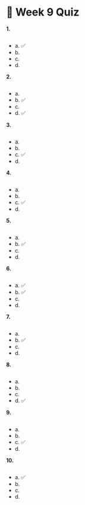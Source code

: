 # 📌 Week 9 Quiz

**1.**

<img src="https://storage.googleapis.com/swayam-node1-production.appspot.com/assets/img/noc22_cs47/w10q1.PNG" alt="">

- a.  ✅
- b.  
- c.   
- d.  

**2.**

<img src="https://storage.googleapis.com/swayam-node1-production.appspot.com/assets/img/noc22_cs47/w10q2.PNG" alt="">

- a.  
- b.  ✅ 
- c. 
- d.  ✅

**3.**

<img src="https://storage.googleapis.com/swayam-node1-production.appspot.com/assets/img/noc22_cs47/w10q3.PNG" alt="">

- a.  
- b.  
- c.  ✅
- d.  


**4.**

<img src="https://storage.googleapis.com/swayam-node1-production.appspot.com/assets/img/noc22_cs47/w10q4.PNG" alt="">

- a.  
- b.  
- c.  ✅
- d.  

**5.**

<img src="https://storage.googleapis.com/swayam-node1-production.appspot.com/assets/img/noc22_cs47/w10q5.PNG" alt="">

- a.  
- b.  ✅
- c.  
- d.  

**6.**

<img src="https://storage.googleapis.com/swayam-node1-production.appspot.com/assets/img/noc22_cs47/w10q6.PNG" alt="">

- a.  ✅
- b.  ✅
- c.  
- d.  

**7.**

<img src="https://storage.googleapis.com/swayam-node1-production.appspot.com/assets/img/noc22_cs47/w10q7.PNG" alt="">

- a.  
- b.  ✅
- c.  
- d.  

**8.**

<img src="https://storage.googleapis.com/swayam-node1-production.appspot.com/assets/img/noc22_cs47/w10q8.PNG" alt="">

- a.  
- b.  
- c.  
- d.  ✅

**9.**

<img src="https://storage.googleapis.com/swayam-node1-production.appspot.com/assets/img/noc22_cs47/w10q9.PNG" alt="">

- a.  
- b.  
- c.  ✅
- d.  

**10.**

<img src="https://storage.googleapis.com/swayam-node1-production.appspot.com/assets/img/noc22_cs47/w10q10.PNG" alt="">

- a.  ✅
- b.  
- c.  
- d.  
